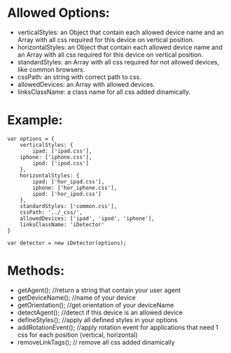 # Allowed Options:

* verticalStyles: an Object that contain each allowed device name and an Array with all css required for this device on vertical position.
* horizontalStyles: an Object that contain each allowed device name and an Array with all css required for this device on vertical position.
* standardStyles: an Array with all css required for not allowed devices, like common browsers.
* cssPath: an string with correct path to css.
* allowedDevices: an Array with allowed devices.
* linksClassName: a class name for all css added dinamically.

# Example:

    var options = {
        verticalStyles: {
            ipad: ['ipad.css'],
        iphone: ['iphone.css'],
	        ipod: ['ipod.css']
        },
        horizontalStyles: {
	        ipad: ['hor_ipad.css'],
	        iphone: ['hor_iphone.css'],
	        ipod: ['hor_ipod.css']
        },
        standardStyles: ['common.css'],
        cssPath: '../_css/',
        allowedDevices: ['ipad', 'ipod', 'iphone'],
        linksClassName: 'iDetector'
    }

    var detector = new iDetector(options);

# Methods:

* getAgent(); //return a string that contain your user agent
* getDeviceName(); //name of your device
* getOrientation(); //get orientation of your deviceName
* detectAgent(); //detect if this device is an allowed device
* defineStyles(); //apply all defined styles in your options
* addRotationEvent(); //apply rotation event for applications that need 1 css for each position (vertical, horizontal)
* removeLinkTags(); // remove all css added dinamically

